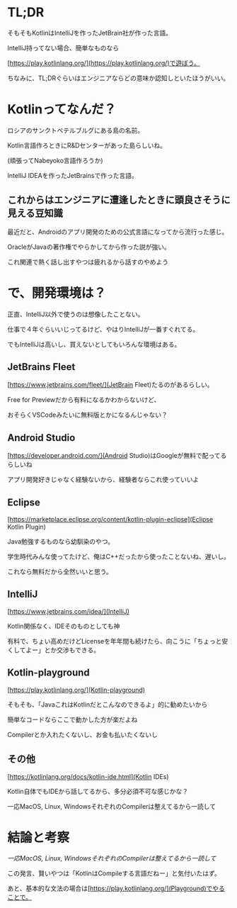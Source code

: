 # TL;DR
そもそもKotlinはIntelliJを作ったJetBrain社が作った言語。

IntelliJ持ってない場合、簡単なものなら

[https://play.kotlinlang.org/](https://play.kotlinlang.org/)で遊ぼう。

ちなみに、TL;DRぐらいはエンジニアならどの意味か認知しといたほうがいい。

# Kotlinってなんだ？
ロシアのサンクトペテルブルグにある島の名前。

Kotlin言語作ろときにR&Dセンターがあった島らしいね。

(頑張ってNabeyoko言語作ろうか)

IntelliJ IDEAを作ったJetBrainsで作った言語。

## これからはエンジニアに遭逢したときに頭良さそうに見える豆知識
最近だと、Androidのアプリ開発のための公式言語になってから流行った感じ。

OracleがJavaの著作権でやらかしてから作った説が強い。

これ関連で熱く話し出すやつは疲れるから話すのやめよう

# で、開発環境は？
正直、IntelliJ以外で使うのは想像したことない。

仕事で４年ぐらいいじってるけど、やはりIntelliJが一番すぐれてる。

でもIntelliJは高いし、買えないとしてもいろんな環境はある。

## JetBrains Fleet
[https://www.jetbrains.com/fleet/](JetBrain Fleet)たるのがあるらしい。

Free for Previewだから有料になるかわからないけど、

おそらくVSCodeみたいに無料版とかになるんじゃない？

## Android Studio
[https://developer.android.com/](Android Studio)はGoogleが無料で配ってるらしいね

アプリ開発好きじゃなく経験ないから、経験者ならこれ使っていいよ

## Eclipse
[https://marketplace.eclipse.org/content/kotlin-plugin-eclipse](Eclipse Kotlin Plugin)

Java勉強するものなら幼馴染のやつ。

学生時代みんな使ってたけど、俺はC++だったから使ったことないね、遅いし。

これなら無料だから全然いいと思う。

## IntelliJ
[https://www.jetbrains.com/idea/](IntelliJ)

Kotlin関係なく、IDEそのものとしても神

有料で、ちょい高めだけどLicenseを年年間も続けたら、向こうに「ちょっと安くしてよー」とか交渉もできる。

## Kotlin-playground
[https://play.kotlinlang.org/](Kotlin-playground)

そもそも、「JavaこれはKotlinだとこんなのできるよ」的に勧めたいから

簡単なコードならここで動かした方が楽だよね

Compilerとか入れたくないし、お金も払いたくないし

## その他
[https://kotlinlang.org/docs/kotlin-ide.html](Kotlin IDEs)

Kotlin自体でもIDEから話してるから、多分必須不可な感じかな？

一応MacOS, Linux, WindowsそれぞれのCompilerは整えてるから一読して

# 結論と考察
<i>一応MacOS, Linux, WindowsそれぞれのCompilerは整えてるから一読して</i>

この発言、賢いやつは「KotlinはCompileする言語だねー」と気付いたはず。

あと、基本的な文法の場合は[https://play.kotlinlang.org/](Playground)でやることで。